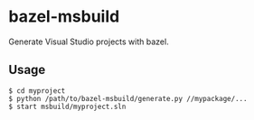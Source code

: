 # bazel-msbuild

Generate Visual Studio projects with bazel.

## Usage

```
$ cd myproject
$ python /path/to/bazel-msbuild/generate.py //mypackage/...
$ start msbuild/myproject.sln
```
